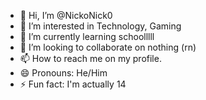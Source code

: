 - 👋 Hi, I’m @NickoNick0
- 👀 I’m interested in Technology, Gaming
- 🌱 I’m currently learning schoolllll
- 💞️ I’m looking to collaborate on nothing (rn)
- 📫 How to reach me on my profile.
- 😄 Pronouns: He/Him
- ⚡ Fun fact: I'm actually 14

<!---
NickoNick0/NickoNick0 is a ✨ special ✨ repository because its `README.md` (this file) appears on your GitHub profile.
You can click the Preview link to take a look at your changes.
--->
